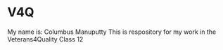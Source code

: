# V4Q
My name is: Columbus Manuputty
This is respository for my work in the Veterans4Quality Class 12